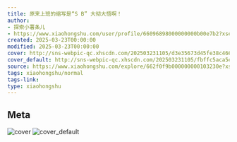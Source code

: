 ```yaml
---
title: 原来上班的缩写是“S B” 大彻大悟啊！
author:
- 探索小薯条儿
- https://www.xiaohongshu.com/user/profile/66096898000000000b00e7b2?xsec_token=undefined
created: 2025-03-23T00:00:00
modified: 2025-03-23T00:00:00
cover: http://sns-webpic-qc.xhscdn.com/202503231105/d3e35673d45fe38c466e887b6508efb4/1040g2sg3125ksn7oke005pg9d2c2pptioejl0r0!nc_n_webp_prv_1
cover_default: http://sns-webpic-qc.xhscdn.com/202503231105/fbffc5aca5e4f76697ed73bd10a1ae53/1040g2sg3125ksn7oke005pg9d2c2pptioejl0r0!nc_n_webp_mw_1
source: https://www.xiaohongshu.com/explore/662f0f9b000000000103230e?xsec_token=ABXef5mEhGD1Ws7-GI74Do2Mr5ftjGD0OSQ-_n_vnWVkQ=
tags: xiaohongshu/normal
tags-link:
type: xiaohongshu
---
```


## Meta

![cover](http://sns-webpic-qc.xhscdn.com/202503231105/d3e35673d45fe38c466e887b6508efb4/1040g2sg3125ksn7oke005pg9d2c2pptioejl0r0!nc_n_webp_prv_1)
![cover_default](http://sns-webpic-qc.xhscdn.com/202503231105/fbffc5aca5e4f76697ed73bd10a1ae53/1040g2sg3125ksn7oke005pg9d2c2pptioejl0r0!nc_n_webp_mw_1)
